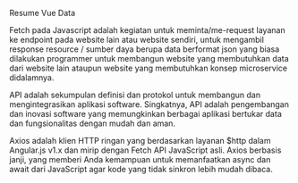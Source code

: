 Resume Vue Data

Fetch pada Javascript adalah kegiatan untuk meminta/me-request layanan ke endpoint pada website lain atau website sendiri, untuk mengambil response resource / sumber daya berupa data berformat json yang biasa dilakukan programmer untuk membangun website yang membutuhkan data dari website lain ataupun website yang membutuhkan konsep microservice didalamnya.

API adalah sekumpulan definisi dan protokol untuk membangun dan mengintegrasikan aplikasi software. Singkatnya, API adalah pengembangan dan inovasi software yang memungkinkan berbagai aplikasi bertukar data dan fungsionalitas dengan mudah dan aman.

Axios adalah klien HTTP ringan yang berdasarkan layanan $http dalam Angular.js v1.x dan mirip dengan Fetch API JavaScript asli. Axios berbasis janji, yang memberi Anda kemampuan untuk memanfaatkan async dan await dari JavaScript agar kode yang tidak sinkron lebih mudah dibaca.